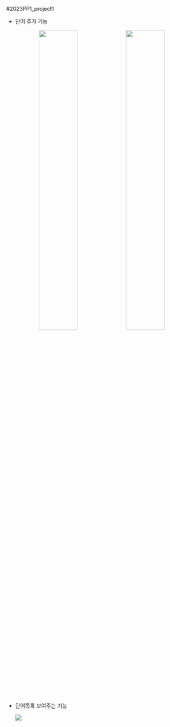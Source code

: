 #2023PP1_project1
- 단어 추가 기능
<p align="center">
  <img src="https://github.com/poly0112/2023PP1_project1/assets/130718296/39d461fb-cfdb-41fd-a2e4-594c19e591b3" align="center" width="45%">   
  <img src="https://github.com/poly0112/2023PP1_project1/assets/130718296/9f34f889-1f8b-4425-8380-beb1e2e82aad" align="center" width="45%"></p>  
  
- 단어목록 보여주는 기능

  <img src='https://github.com/poly0112/2023PP1_project1/assets/130718296/8edd940d-7490-4b3b-a15d-c9dc3a7796e9' align='left'/>   
